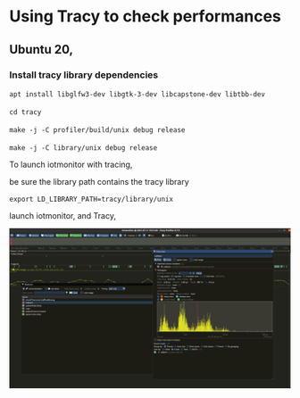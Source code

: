 
# Using Tracy to check performances

## Ubuntu 20, 

### Install tracy library dependencies

	apt install libglfw3-dev libgtk-3-dev libcapstone-dev libtbb-dev

	cd tracy

	make -j -C profiler/build/unix debug release

	make -j -C library/unix debug release


To launch iotmonitor with tracing, 

be sure the library path contains the tracy library

	export LD_LIBRARY_PATH=tracy/library/unix

launch iotmonitor, and Tracy, 

![](tracy_sc.png)

